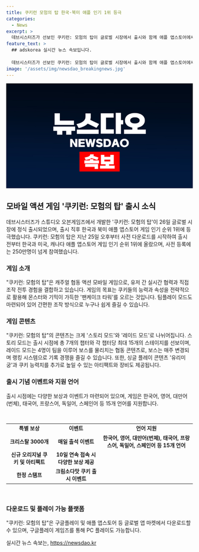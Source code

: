 ```yaml
---
title: 쿠키런 모험의 탑 한국·북미 애플 인기 1위 등극
categories:
  - News
excerpt: >
  데브시스터즈가 선보인 쿠키런: 모험의 탑이 글로벌 시장에서 출시와 함께 애플 앱스토어에서 1위를 기록했다. 게임은 쿠키들의 실시간 협력과 전투를 통해 팬케이크 타워를 오르는 협동 액션 모바일 게임으로, 스토리 모드와 레이드 모드 등 다양한 콘텐츠를 제공한다. 출시 이벤트와 15개 언어 지원, 다운로드 및 PC 플레이 가능한 점도 유용하다.
feature_text: >
  ## adskorea 실시간 뉴스 속보입니다.

  데브시스터즈가 선보인 쿠키런: 모험의 탑이 글로벌 시장에서 출시와 함께 애플 앱스토어에서 1위를 기록했다. 게임은 쿠키들의 실시간 협력과 전투를 통해 팬케이크 타워를 오르는 협동 액션 모바일 게임으로, 스토리 모드와 레이드 모드 등 다양한 콘텐츠를 제공한다. 출시 이벤트와 15개 언어 지원, 다운로드 및 PC 플레이 가능한 점도 유용하다.
image: '/assets/img/newsdao_breakingnews.jpg'
---
```


<p><img src="/assets/img/newsdao_breakingnews.jpg" alt="adskorea 속보" /></p>

<h2 data-ke-size="size26">모바일 액션 게임 '쿠키런: 모험의 탑' 출시 소식</h2>

<p data-ke-size="size16">데브시스터즈가 스튜디오 오븐게임즈에서 개발한 '쿠키런: 모험의 탑'이 26일 글로벌 시장에 정식 출시되었으며, 출시 직후 한국과 북미 애플 앱스토어 게임 인기 순위 1위에 등극했습니다. 쿠키런: 모험의 탑은 지난 25일 오후부터 사전 다운로드를 시작하여 출시 전부터 한국과 미국, 캐나다 애플 앱스토어 게임 인기 순위 1위에 올랐으며, 사전 등록에는 250만명이 넘게 참여했습니다.</p>

<h3>게임 소개</h3>

<p data-ke-size="size16">"쿠키런: 모험의 탑"은 캐주얼 협동 액션 모바일 게임으로, 유저 간 실시간 협력과 직접 조작 전투 경험을 결합하고 있습니다. 게임의 목표는 쿠키들의 능력과 속성을 전략적으로 활용해 몬스터와 기믹이 가득한 '팬케이크 타워'를 오르는 것입니다. 팀플레이 모드도 마련되어 있어 간편한 조작 방식으로 누구나 쉽게 즐길 수 있습니다.</p>

<h3>게임 콘텐츠</h3>

<p data-ke-size="size16">"쿠키런: 모험의 탑"의 콘텐츠는 크게 '스토리 모드'와 '레이드 모드'로 나뉘어집니다. 스토리 모드는 출시 시점에 총 7개의 챕터와 각 챕터당 최대 15개의 스테이지를 선보이며, 레이드 모드는 4명이 팀을 이루어 보스를 물리치는 협동 콘텐츠로, 보스는 매주 변경되며 랭킹 시스템으로 기록 경쟁을 즐길 수 있습니다. 또한, 싱글 플레이 콘텐츠 '유리미궁'과 쿠키 능력치를 추가로 높일 수 있는 아티팩트와 장비도 제공됩니다.</p>

<h3>출시 기념 이벤트와 지원 언어</h3>

<p data-ke-size="size16">출시 시점에는 다양한 보상과 이벤트가 마련되어 있으며, 게임은 한국어, 영어, 대만어(번체), 태국어, 프랑스어, 독일어, 스페인어 등 15개 언어를 지원합니다.</p>

<p data-ke-size="size16">&nbsp;</p>

<table>
    <tbody>
        <tr>
            <td style="text-align: center; height: 17px;"><b>특별 보상</b></td>
            <td style="text-align: center; height: 17px;"><b>이벤트</b></td>
            <td style="text-align: center; height: 17px;"><b>언어 지원</b></td>
        </tr>
        <tr>
            <td style="text-align: center; height: 17px;"><b>크리스탈 3000개</b></td>
            <td style="text-align: center; height: 17px;"><b>매일 출석 이벤트</b></td>
            <td style="text-align: center; height: 17px;"><b>한국어, 영어, 대만어(번체), 태국어, 프랑스어, 독일어, 스페인어 등 15개 언어</b></td>
        </tr>
        <tr>
            <td style="text-align: center; height: 17px;"><b>신규 오리지널 쿠키 및 아티팩트</b></td>
            <td style="text-align: center; height: 17px;"><b>10일 연속 접속 시 다양한 보상 제공</b></td>
            <td style="text-align: center; height: 17px;"><b>&nbsp;</b></td>
        </tr>
        <tr>
            <td style="text-align: center; height: 17px;"><b>한정 스탬프</b></td>
            <td style="text-align: center; height: 17px;"><b>크림소다맛 쿠키 출시 이벤트</b></td>
            <td style="text-align: center; height: 17px;"><b>&nbsp;</b></td>
        </tr>
    </tbody>
</table>

<p data-ke-size="size16">&nbsp;</p>

<h3>다운로드 및 플레이 가능 플랫폼</h3>

<p data-ke-size="size16">"쿠키런: 모험의 탑"은 구글플레이 및 애플 앱스토어 등 글로벌 앱 마켓에서 다운로드할 수 있으며, 구글플레이 게임즈를 통해 PC 플레이도 가능합니다.</p>
실시간 뉴스 속보는, <a href="https://newsdao.kr" rel="dofollow">https://newsdao.kr</a>


